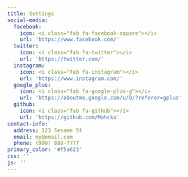 ```yaml
---
title: Settings
social-media:
  facebook:
    icon: <i class="fab fa-facebook-square"></i>
    url: 'https://www.facebook.com/'
  twitter:
    icon: <i class="fab fa-twitter"></i>
    url: 'https://twitter.com/'
  instagram:
    icon: <i class="fab fa-instagram"></i>
    url: 'https://www.instagram.com/'
  google_plus:
    icon: <i class="fab fa-google-plus-g"></i>
    url: 'https://aboutme.google.com/u/0/?referer=gplus'
  github:
    icon: <i class="fab fa-github"></i>
    url: 'https://github.com/Mohcka'
contact-info:
  address: 123 Sesame St
  email: my@email.com
  phone: (999) 888-7777
primary_color: '#f5a623'
css: ''
js: ''
---
```


